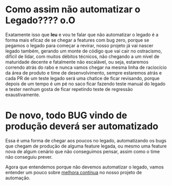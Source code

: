 # Como assim não automatizar o Legado???? o.O

Exatamente isso que **leu** e vou te falar que não automatizar o legado é a forma mais eficaz de se chegar a features com bug zero, porque se pegamos o legado para começar a revirar, nosso projeto já vai nascer legado também, gerando um monte de código que vai cair no ostracismo, difícil de lidar, com muitos débitos técnicos, não chegando a um nível de maturidade decente e fatalmente não escalável, ou seja, estaremos correndo atrás do rabo e nunca vamos chegar na mesma linha de raciocício da área de produto e time de desenvolvimento, sempre estaremos atrás e cada PR de um teste legado será uma chatice de ficar revisando, porque depois de um tempo é um pé no saco ficar fazendo teste manual do legado e tester nenhum gosta de ficar repetindo teste de regressão exaustivamente.

# De novo, todo BUG vindo de produção deverá ser automatizado

Essa é uma forma de chegar aos poucos no legado, automatizando os bugs que chegam de produção de alguma feature legada, ou mesmo uma feature nova de algum cenário que não conseguimos pensar, assim como o time não conseguiu prever.

Agora que entendemos porque não devemos automatizar o legado, vamos entender um pouco sobre [melhora contínua](wip) no nosso projeto de automação.
